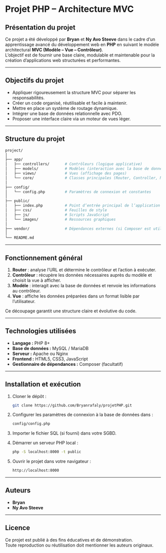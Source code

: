 # Projet PHP – Architecture MVC

## Présentation du projet

Ce projet a été développé par **Bryan** et **Ny Avo Steeve** dans le cadre d’un apprentissage avancé du développement web en **PHP** en suivant le modèle architectural **MVC (Modèle – Vue – Contrôleur)**.  
L’objectif est de fournir une base claire, modulable et maintenable pour la création d’applications web structurées et performantes.

---

## Objectifs du projet

- Appliquer rigoureusement la structure MVC pour séparer les responsabilités.
- Créer un code organisé, réutilisable et facile à maintenir.
- Mettre en place un système de routage dynamique.
- Intégrer une base de données relationnelle avec PDO.
- Proposer une interface claire via un moteur de vues léger.

---

## Structure du projet

```bash
project/
│
├── app/
│   ├── controllers/       # Contrôleurs (logique applicative)
│   ├── models/            # Modèles (interaction avec la base de données)
│   ├── views/             # Vues (affichage des pages)
│   └── core/              # Classes principales (Router, Controller, Model...)
│
├── config/
│   └── config.php         # Paramètres de connexion et constantes
│
├── public/
│   ├── index.php          # Point d’entrée principal de l’application
│   ├── css/               # Feuilles de style
│   ├── js/                # Scripts JavaScript
│   └── images/            # Ressources graphiques
│
├── vendor/                # Dépendances externes (si Composer est utilisé)
│
└── README.md
```

---

## Fonctionnement général

1. **Router** : analyse l’URL et détermine le contrôleur et l’action à exécuter.  
2. **Contrôleur** : récupère les données nécessaires auprès du modèle et choisit la vue à afficher.  
3. **Modèle** : interagit avec la base de données et renvoie les informations au contrôleur.  
4. **Vue** : affiche les données préparées dans un format lisible par l’utilisateur.

Ce découpage garantit une structure claire et évolutive du code.

---

## Technologies utilisées

- **Langage :** PHP 8+  
- **Base de données :** MySQL / MariaDB  
- **Serveur :** Apache ou Nginx  
- **Frontend :** HTML5, CSS3, JavaScript  
- **Gestionnaire de dépendances :** Composer (facultatif)

---

## Installation et exécution

1. Cloner le dépôt :
   ```bash
   git clone https://github.com/Bryanrafaly/projetPHP.git
   ```

2. Configurer les paramètres de connexion à la base de données dans :
   ```bash
   config/config.php
   ```

3. Importer le fichier SQL (si fourni) dans votre SGBD.

4. Démarrer un serveur PHP local :
   ```bash
   php -S localhost:8000 -t public
   ```

5. Ouvrir le projet dans votre navigateur :
   ```bash
   http://localhost:8000
   ```

---

## Auteurs

- **Bryan**  
- **Ny Avo Steeve**  

---

## Licence

Ce projet est publié à des fins éducatives et de démonstration.  
Toute reproduction ou réutilisation doit mentionner les auteurs originaux.

